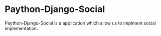 # Paython-Django-Social 


Paython-Django-Social is a application which allow us to implment social implementation.
